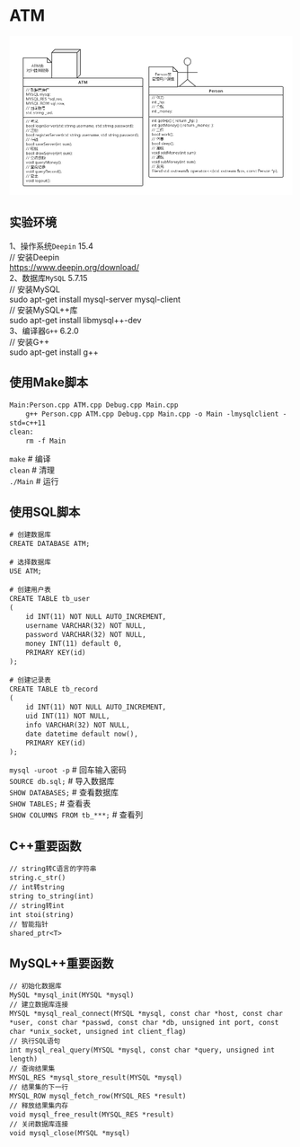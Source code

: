 # ATM

![此处输入图片的描述][1]

## 实验环境
1、操作系统`Deepin` 15.4  
// 安装Deepin  
https://www.deepin.org/download/  
2、数据库`MySQL` 5.7.15  
// 安装MySQL  
sudo apt-get install mysql-server mysql-client  
// 安装MySQL++库  
sudo apt-get install libmysql++-dev  
3、编译器`G++` 6.2.0  
// 安装G++  
sudo apt-get install g++  

## 使用Make脚本
```
Main:Person.cpp ATM.cpp Debug.cpp Main.cpp
	g++ Person.cpp ATM.cpp Debug.cpp Main.cpp -o Main -lmysqlclient -std=c++11
clean:
	rm -f Main
```
`make` # 编译  
`clean` # 清理  
`./Main` # 运行  

## 使用SQL脚本
```
# 创建数据库
CREATE DATABASE ATM;

# 选择数据库
USE ATM;

# 创建用户表
CREATE TABLE tb_user
(
    id INT(11) NOT NULL AUTO_INCREMENT,
    username VARCHAR(32) NOT NULL,
    password VARCHAR(32) NOT NULL,
    money INT(11) default 0,
    PRIMARY KEY(id)
);

# 创建记录表
CREATE TABLE tb_record
(
    id INT(11) NOT NULL AUTO_INCREMENT,
    uid INT(11) NOT NULL,
    info VARCHAR(32) NOT NULL,
    date datetime default now(),
    PRIMARY KEY(id)
);
```
`mysql -uroot -p` # 回车输入密码  
`SOURCE db.sql;` # 导入数据库  
`SHOW DATABASES;` # 查看数据库  
`SHOW TABLES;` # 查看表  
`SHOW COLUMNS FROM tb_***;` # 查看列  


## C++重要函数
```
// string转C语言的字符串
string.c_str()
// int转string
string to_string(int)
// string转int
int stoi(string) 
// 智能指针
shared_ptr<T>
```

## MySQL++重要函数
```
// 初始化数据库
MySQL *mysql_init(MYSQL *mysql)
// 建立数据库连接
MYSQL *mysql_real_connect(MYSQL *mysql, const char *host, const char *user, const char *passwd, const char *db, unsigned int port, const char *unix_socket, unsigned int client_flag)
// 执行SQL语句
int mysql_real_query(MYSQL *mysql, const char *query, unsigned int length)
// 查询结果集
MYSQL_RES *mysql_store_result(MYSQL *mysql)
// 结果集的下一行
MYSQL_ROW mysql_fetch_row(MYSQL_RES *result)
// 释放结果集内存
void mysql_free_result(MYSQL_RES *result)
// 关闭数据库连接
void mysql_close(MYSQL *mysql)
```

  [1]: https://github.com/littleredhat1997/ATM/blob/master/Img/1.png
  
